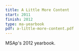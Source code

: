 ```yaml
---
title: A Little More Content
start: 2011
finish: 2012
type: ma-yearbook
pdf: a-little-more-content.pdf
---
```


MSAp's 2012 yearbook.

